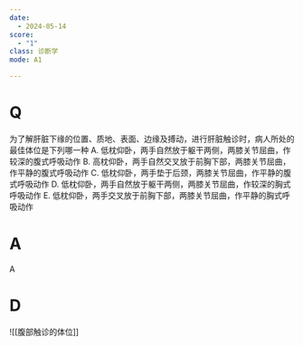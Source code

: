 ```yaml
---
date:
  - 2024-05-14
score:
  - "1"
class: 诊断学
mode: A1

---
```

# Q
为了解肝脏下缘的位置、质地、表面、边缘及搏动，进行肝脏触诊时，病人所处的最佳体位是下列哪一种
A. 低枕仰卧，两手自然放于躯干两侧，两膝关节屈曲，作较深的腹式呼吸动作
B. 高枕仰卧，两手自然交叉放于前胸下部，两膝关节屈曲，作平静的腹式呼吸动作
C. 低枕仰卧，两手垫于后颈，两膝关节屈曲，作平静的腹式呼吸动作
D. 低枕仰卧，两手自然放于躯干两侧，两膝关节屈曲，作较深的胸式呼吸动作
E. 低枕仰卧，两手交叉放于前胸下部，两膝关节屈曲，作平静的胸式呼吸动作

# A

A


# D


![[腹部触诊的体位]]